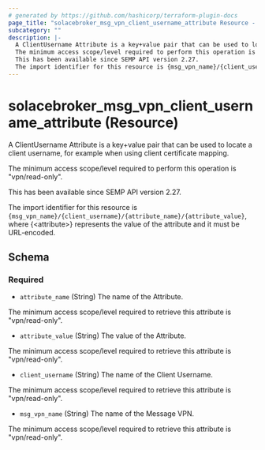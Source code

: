 ```yaml
---
# generated by https://github.com/hashicorp/terraform-plugin-docs
page_title: "solacebroker_msg_vpn_client_username_attribute Resource - solacebroker"
subcategory: ""
description: |-
  A ClientUsername Attribute is a key+value pair that can be used to locate a client username, for example when using client certificate mapping.
  The minimum access scope/level required to perform this operation is "vpn/read-only".
  This has been available since SEMP API version 2.27.
  The import identifier for this resource is {msg_vpn_name}/{client_username}/{attribute_name}/{attribute_value}, where {&lt;attribute&gt;} represents the value of the attribute and it must be URL-encoded.
---
```


# solacebroker_msg_vpn_client_username_attribute (Resource)

A ClientUsername Attribute is a key+value pair that can be used to locate a client username, for example when using client certificate mapping.



The minimum access scope/level required to perform this operation is "vpn/read-only".

This has been available since SEMP API version 2.27.

The import identifier for this resource is `{msg_vpn_name}/{client_username}/{attribute_name}/{attribute_value}`, where {&lt;attribute&gt;} represents the value of the attribute and it must be URL-encoded.



<!-- schema generated by tfplugindocs -->
## Schema

### Required

- `attribute_name` (String) The name of the Attribute.

The minimum access scope/level required to retrieve this attribute is "vpn/read-only".
- `attribute_value` (String) The value of the Attribute.

The minimum access scope/level required to retrieve this attribute is "vpn/read-only".
- `client_username` (String) The name of the Client Username.

The minimum access scope/level required to retrieve this attribute is "vpn/read-only".
- `msg_vpn_name` (String) The name of the Message VPN.

The minimum access scope/level required to retrieve this attribute is "vpn/read-only".
